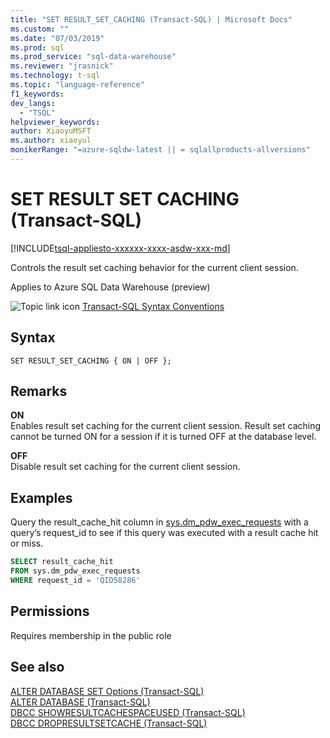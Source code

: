 ```yaml
---
title: "SET RESULT_SET_CACHING (Transact-SQL) | Microsoft Docs"
ms.custom: ""
ms.date: "07/03/2019"
ms.prod: sql
ms.prod_service: "sql-data-warehouse"
ms.reviewer: "jrasnick"
ms.technology: t-sql
ms.topic: "language-reference"
f1_keywords: 
dev_langs:
  - "TSQL"
helpviewer_keywords: 
author: XiaoyuMSFT
ms.author: xiaoyul
monikerRange: "=azure-sqldw-latest || = sqlallproducts-allversions"
---
```

# SET RESULT SET CACHING (Transact-SQL) 

[!INCLUDE[tsql-appliesto-xxxxxx-xxxx-asdw-xxx-md](../../includes/tsql-appliesto-xxxxxx-xxxx-asdw-xxx-md.md)]

Controls the result set caching behavior for the current client session.  

Applies to Azure SQL Data Warehouse (preview)
  
 ![Topic link icon](../../database-engine/configure-windows/media/topic-link.gif "Topic link icon") [Transact-SQL Syntax Conventions](../../t-sql/language-elements/transact-sql-syntax-conventions-transact-sql.md)  
  
## Syntax

```
SET RESULT_SET_CACHING { ON | OFF };
```  
  
## Remarks  

**ON**   
Enables result set caching for the current client session.  Result set caching cannot be turned ON for a session if it is turned OFF at the database level.

**OFF**   
Disable result set caching for the current client session.

## Examples

Query the result_cache_hit column in [sys.dm_pdw_exec_requests](/sql/relational-databases/system-dynamic-management-views/sys-dm-pdw-exec-requests-transact-sql) with a query’s request_id to see if this query was executed with a result cache hit or miss.

```sql
SELECT result_cache_hit
FROM sys.dm_pdw_exec_requests
WHERE request_id = 'QID58286'
```

## Permissions

Requires membership in the public role

## See also

[ALTER DATABASE SET Options &#40;Transact-SQL&#41;](/sql/t-sql/statements/alter-database-transact-sql-set-options?view=azure-sqldw-latest)</br>
[ALTER DATABASE &#40;Transact-SQL&#41;](/sql/t-sql/statements/alter-database-transact-sql?view=azure-sqldw-latest)</br>
[DBCC SHOWRESULTCACHESPACEUSED (Transact-SQL)](/sql/t-sql/database-console-commands/dbcc-showresultcachespaceused-transact-sql)</br>
[DBCC DROPRESULTSETCACHE (Transact-SQL)](/sql/t-sql/database-console-commands/dbcc-dropresultsetcache-transact-sql)
